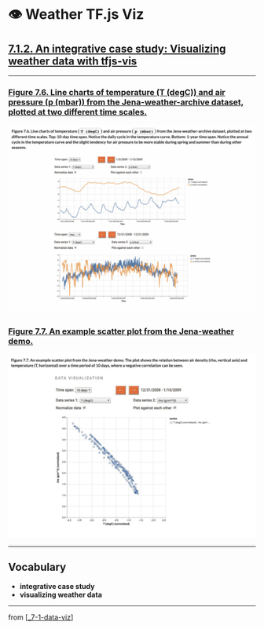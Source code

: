 # 👁 Weather TF.js Viz

## [**7.1.2.** An integrative case study: Visualizing weather data with tfjs-vis](https://livebook.manning.com/book/deep-learning-with-javascript/chapter-7/60)

---

### [**Figure 7.6.** Line charts of temperature (T (degC)) and air pressure (p (mbar)) from the Jena-weather-archive dataset, plotted at two different time scales.](https://livebook.manning.com/book/deep-learning-with-javascript/chapter-7/ch07fig06)

<img src="../../../assets/figures/Figure_7-6.png">

### [**Figure 7.7.** An example scatter plot from the Jena-weather demo.](https://livebook.manning.com/book/deep-learning-with-javascript/chapter-7/ch07fig07)

<img src="../../../assets/figures/Figure_7-7.png">

---

## **Vocabulary**

- <b>integrative case study</b>
- <b>visualizing weather data</b>

<link rel="stylesheet" type="text/css" media="all" href="../../../assets/css/custom.css" />

---

from [[_7-1-data-viz]]

[//begin]: # "Autogenerated link references for markdown compatibility"
[_7-1-data-viz]: _7-1-data-viz.md "7.1 👁 Data Viz"
[//end]: # "Autogenerated link references"
